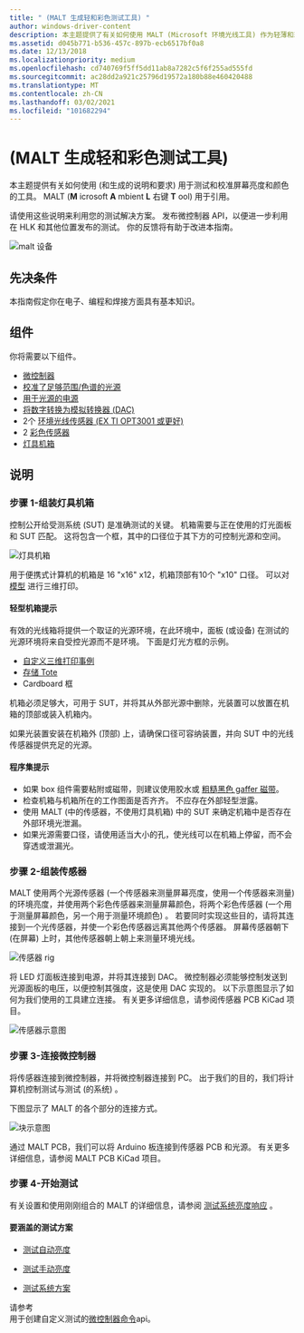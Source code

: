 ```yaml
---
title: " (MALT 生成轻和彩色测试工具) "
author: windows-driver-content
description: 本主题提供了有关如何使用 MALT (Microsoft 环境光线工具) 作为轻薄和彩色测试解决方案的说明。
ms.assetid: d045b771-b536-457c-897b-ecb6517bf0a8
ms.date: 12/13/2018
ms.localizationpriority: medium
ms.openlocfilehash: cd740769f5ff5dd11ab8a7282c5f6f255ad555fd
ms.sourcegitcommit: ac28dd2a921c25796d19572a180b88e460420488
ms.translationtype: MT
ms.contentlocale: zh-CN
ms.lasthandoff: 03/02/2021
ms.locfileid: "101682294"
---
```

# <a name="building-a-light-and-color-testing-tool-malt"></a> (MALT 生成轻和彩色测试工具) 

本主题提供有关如何使用 (和生成的说明和要求) 用于测试和校准屏幕亮度和颜色的工具。 MALT (**M** icrosoft **A** mbient **L** 右键 **T** ool) 用于引用。 

请使用这些说明来利用您的测试解决方案。 发布微控制器 API，以便进一步利用在 HLK 和其他位置发布的测试。 你的反馈将有助于改进本指南。

![malt 设备](images/MALT.png)

## <a name="prerequsites"></a>先决条件

本指南假定你在电子、编程和焊接方面具有基本知识。

## <a name="components"></a>组件

你将需要以下组件。

* [微控制器](https://store.arduino.cc/mega-2560-r3)
* [校准了足够范围/色谱的光源](https://www.superbrightleds.com/moreinfo/led-panel-light/square-12v-led-panel-light-fixture-1ft-x-1ft-35w/2184/)
* [用于光源的电源](https://www.superbrightleds.com/moreinfo/led-panel-light/square-12v-led-panel-light-fixture-1ft-x-1ft-35w/2184/#tab/PowerSupplies/subtab/powersupply)
* [将数字转换为模拟转换器 (DAC) ](https://www.microchip.com/wwwproducts/en/MCP4821)
* 2个 [环境光线传感器 (EX TI OPT3001 或更好) ](https://www.ti.com/product/OPT3001)
* 2 [彩色传感器](https://www.digikey.com/product-detail/en/ams/AS73211-AQFT/AS73211-AQFT-ND/7802175)
* [灯具机箱](#step-1---assemble-light-enclosure)

## <a name="instructions"></a>说明

### <a name="step-1---assemble-light-enclosure"></a>步骤 1-组装灯具机箱

控制公开给受测系统 (SUT) 是准确测试的关键。 机箱需要与正在使用的灯光面板和 SUT 匹配。 这将包含一个框，其中的口径位于其下方的可控制光源和空间。

![灯具机箱](images/box.png)

用于便携式计算机的机箱是 16 "x16" x12，机箱顶部有10个 "x10" 口径。  可以对 [模型](https://github.com/Microsoft/busiotools/tree/master/sensors/Tools/MALT/Schematics/enclosure) 进行三维打印。

#### <a name="light-enclosure-tips"></a>轻型机箱提示

有效的光线箱将提供一个取证的光源环境，在此环境中，面板 (或设备) 在测试的光源环境将来自受控光源而不是环境。 下面是灯光方框的示例。

* [自定义三维打印事例](https://github.com/Microsoft/busiotools/tree/master/sensors/Tools/MALT/Schematics/enclosure)
* [存储 Tote](https://www.sterilite.com/SelectProduct.html?id=955&ProductCategory=182&section=1)
* Cardboard 框

机箱必须足够大，可用于 SUT，并将其从外部光源中删除，光装置可以放置在机箱的顶部或装入机箱内。

如果光装置安装在机箱外 (顶部) 上，请确保口径可容纳装置，并向 SUT 中的光线传感器提供充足的光源。

#### <a name="assembly-tips"></a>程序集提示

* 如果 box 组件需要粘附或磁带，则建议使用胶水或 [粗糙黑色 gaffer 磁带](https://en.wikipedia.org/wiki/Gaffer_tape)。
* 检查机箱与机箱所在的工作图面是否齐齐。 不应存在外部轻型泄露。
* 使用 MALT (中的传感器，不使用灯具机箱) 中的 SUT 来确定机箱中是否存在外部环境光泄漏。
* 如果光源需要口径，请使用适当大小的孔，使光线可以在机箱上停留，而不会穿透或泄漏光。

### <a name="step-2---assemble-sensors"></a>步骤 2-组装传感器

MALT 使用两个光源传感器 (一个传感器来测量屏幕亮度，使用一个传感器来测量) 的环境亮度，并使用两个彩色传感器来测量屏幕颜色，将两个彩色传感器 (一个用于测量屏幕颜色，另一个用于测量环境颜色) 。 若要同时实现这些目的，请将其连接到一个光传感器，并使一个彩色传感器远离其他两个传感器。 屏幕传感器朝下 (在屏幕) 上时，其他传感器朝上朝上来测量环境光线。

![传感器 rig](images/sensor.png)

将 LED 灯面板连接到电源，并将其连接到 DAC。 微控制器必须能够控制发送到光源面板的电压，以便控制其强度，这是使用 DAC 实现的。 以下示意图显示了如何为我们使用的工具建立连接。 有关更多详细信息，请参阅传感器 PCB KiCad 项目。

![传感器示意图](images/SensorPCB.png)

### <a name="step-3---connect-the-microcontroller"></a>步骤 3-连接微控制器

将传感器连接到微控制器，并将微控制器连接到 PC。 出于我们的目的，我们将计算机控制测试与测试 (的系统) 。

下图显示了 MALT 的各个部分的连接方式。

![块示意图](images/BlockDiagram.png)

通过 MALT PCB，我们可以将 Arduino 板连接到传感器 PCB 和光源。 有关更多详细信息，请参阅 MALT PCB KiCad 项目。

### <a name="step-4--start-testing"></a>步骤 4-开始测试

有关设置和使用刚刚组合的 MALT 的详细信息，请参阅 [测试系统亮度响应](testing-MALT-system-brightness-response.md) 。

#### <a name="test-scenarios-to-cover"></a>要涵盖的测试方案

* [测试自动亮度](testing-MALT-auto-brightness.md)

* [测试手动亮度](testing-MALT-manual-brightness.md)

* [测试系统方案](testing-MALT-system-scenarios.md)

请参考  
用于创建自定义测试的[微控制器命令](testing-MALT-microcontroller-commands.md)api。
